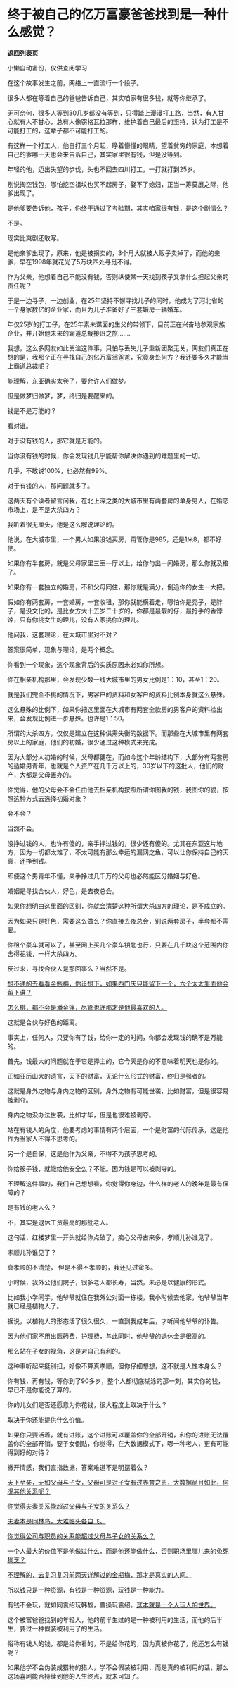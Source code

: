 # 终于被自己的亿万富豪爸爸找到是一种什么感觉？

[**返回列表页**](/gzh/记忆承载)

小懒自动备份，仅供查阅学习

在这个故事发生之前，网络上一直流行一个段子。  

很多人都在等着自己的爸爸告诉自己，其实咱家有很多钱，就等你继承了。  

无可奈何，很多人等到30几岁都没有等到，只得踏上漫漫打工路，当然，有人甘心就有人不甘心，总有人像窃格瓦拉那样，维护着自己最后的坚持，认为打工是不可能打工的，这辈子都不可能打工的。

有这样一个打工人，他自打三个月起，睁着懵懂的眼睛，望着贫穷的家庭，本想着自己的爹哪一天也会来告诉自己，其实家里很有钱，但是没等到。  

年轻的他，迈出失望的步伐，头也不回去四川打工，一打就打到25岁。

别说掏空钱包，哪怕挖空祖坟也买不起房子，娶不了媳妇，正当一筹莫展之际，他爹出现了。

是他爹要告诉他，孩子，你终于通过了考验期，其实咱家很有钱，是这个剧情么？

不是。

现实比爽剧还敢写。

是他亲爹出现了，原来，他是被拐卖的，3个月大就被人贩子卖掉了，而他的亲爹，早在1998年就花光了5万块四处寻觅不得。  

作为父亲，他想着自己不能没有钱，否则纵使某一天找到孩子又拿什么担起父亲的责任呢？  

于是一边寻子，一边创业，在25年坚持不懈寻找儿子的同时，他成为了河北省的一个身家数亿的企业家，而且为儿子准备好了三套婚房一辆婚车。  

年仅25岁的打工仔，在25年素未谋面的生父的带领下，目前正在兴奋地参观家族企业，并开始他未来的霸道总裁接班之旅.......  

我想，这么多网友如此关注这件事，只怕与丢失儿子重新团聚无关，网友们真正在想的是，我那个正在寻找自己的亿万富翁爸爸，究竟身处何方？我还要多久才能当上霸道总裁呢？

能理解，东亚确实太卷了，要允许人们做梦。

但是做梦归做梦，梦，终归是要醒来的。  

钱是不是万能的？  

看对谁。

对于没有钱的人，那它就是万能的。

当你没有钱的时候，你会发现钱几乎能帮你解决你遇到的难题里的一切。

几乎，不敢说100%，也必然有99%。  

对于有钱的人，那问题就多了。  

这两天有个读者留言问我，在北上深之类的大城市里有两套房的单身男人，在婚恋市场上，是不是大杀四方？

我听着很无厘头，他是这么解说理论的。

他说，在大城市里，一个男人如果没钱买房，甭管你是985，还是1米8，都不好使。  

如果你有半套房，就是父母家里三室一厅以上，给你匀出一间婚房，那么你就及格了。  

如果你有一套独立的婚房，不和父母同住，那你就是满分，倒追你的女生一大把。

假如你有两套房，一套婚房，一套收租，那你就能横着走，哪怕你是秃子，是胖子，是没文化的，是比女方大十五岁二十岁的，你都是最靓的仔，最抢手的香饽饽，只有你挑女生的理儿，没有人家挑你的理儿。

他问我，这套理论，在大城市里对不对？  

答案很简单，现象与理论，是两个概念。  

你看到一个现象，这个现象背后的实质原因未必如你所想。  

你在相亲机构那里，会发现少数一线大城市里的男女比例是1：10，甚至1：20。  

就是我们完全不挑的情况下，男客户的资料和女客户的资料比例本身就这么悬殊。  

这么悬殊的比例下，如果你把这里面在大城市有两套全款房的男客户的资料捡出来，会发现比例进一步悬殊。也许是1：50。  

所谓的大杀四方，仅仅是建立在这种供需失衡的数据下。而那些在大城市里有两套房以上的家庭，他们的初婚，很少通过这种模式来完成。  

因为大部分人初婚的时候，父母都健在，而如今这个年龄结构下，大部分有两套房的适婚男青年，也就是个人资产在几千万以上的，30岁以下的这批人，他们的财产，大都是父母置办的。  

你觉得，他的父母会不会任由他去相亲机构按照所谓你图我的钱，我图你的貌，按照这种方式去选择初婚对象？  

会不会？

当然不会。  

没挣过钱的人，也许有傻的，亲手挣过钱的，很少还有傻的。尤其在东亚这片地方，因为一切都太难了，不太可能有那么幸运的漏网之鱼，可以让你保持自己的天真，还挣到钱。

即便这个男青年不懂，亲手挣过几千万的父母也必然能区分婚姻与好色。  

婚姻是寻找合伙人，好色，是去夜总会。  

如果你想明白这里面的区别，你就会清楚这种所谓大杀四方的理论，是不成立的。  

因为如果只是好色，需要这么做么？你直接去夜总会，别说两套房子，半套都不需要。  

你租个豪车就可以了，甚至网上买几个豪车钥匙也行，只要在几千块这个范围内你舍得花钱，一样大杀四方。  

反过来，寻找合伙人是那回事么？当然不是。

[想不通的去看看金瓶梅，你设想下，如果西门庆只能留下一个，六个太太里面他会留下谁？  
](http://mp.weixin.qq.com/s?__biz=MzU0MjYwNDU2Mw==&mid=2247512822&idx=1&sn=f547362a28f8ce8ebf3b76ec8125b133&chksm=fb1ade8acc6d579cc50a42fe6edb9b8552b821e8c78ddf0c3dce3687805b00d92b10d3a7cddb&scene=21#wechat_redirect)

[怎么排，都不会是潘金莲，尽管也许那才是他最喜欢的人。  
](http://mp.weixin.qq.com/s?__biz=MzU0MjYwNDU2Mw==&mid=2247512822&idx=1&sn=f547362a28f8ce8ebf3b76ec8125b133&chksm=fb1ade8acc6d579cc50a42fe6edb9b8552b821e8c78ddf0c3dce3687805b00d92b10d3a7cddb&scene=21#wechat_redirect)

这就是合伙与好色的距离。  

事实上，任何人，只要你有了钱，给你一定的时间，你都会发现钱的确不是万能的。

首先，钱最大的问题就在于它是择主的，它今天是你的不意味着明天也是你的。  

正如亚历山大的遗言，天下的财富，无论什么形式的财富，终归是强者的。  

这就是身外之物与身内之物的区别，身外之物有可能世袭，比如财富，但是很容易被剥夺。  

身内之物没办法世袭，比如才华，但是也很难被剥夺。

站在有钱人的角度，他要考虑的事情有两个层面，一个是财富的代际传承，这是他作为当家人不得不思考的。  

另一个是自保，这是他作为父亲，不得不为孩子思考的。

你给孩子钱，就能给他安全么？不能。因为钱是可以被剥夺的。  

不理解这件事的，我们自己想想看，你觉得你身边，什么样的老人的晚年是最有保障的？  

是有钱的老人么？  

不，其实是退休工资最高的那批老人。

这句话，红楼梦里一开头就给你点破了，痴心父母古来多，孝顺儿孙谁见了。

孝顺儿孙谁见了？  

真孝顺的不清楚， 但是不得不孝顺的，我还见过蛮多。

小时候，我外公他们院子，很多老人都长寿，当然，未必是以健康的形式。

比如我小学同学，他爷爷就住在我外公对面一栋楼，我小时候去他家，他爷爷当年就已经是植物人了。

据说，以植物人的形态活了很久很久，一直到我成年后，才听闻他爷爷的讣告。

因为他们家不用出医药费，护理费，与此同时，他爷爷的退休金是很高的。  

那么站在子女的视角，这是对自己有利的。

这种事听起来挺别扭，好像不算真孝顺，但你仔细想想，这不就是人性本身么？

你有钱，再有钱，等你到了90多岁，整个人都彻底糊涂的那一刻，其实你的钱，早已不是你能说了算的。  

你的儿女们是否还愿意为你花钱，很大程度上取决于什么？

取决于你还能提供什么价值。

如果你只要活着，就有进账，这个进账可以覆盖你的全部开销，和你的进账无法覆盖你的全部开销，要子女倒贴，你觉得，在大数据模式下，哪一种老人，更有可能得到好的对待？  

撇开情感，我们直指数据，答案难道不是明摆着么？

[天下至亲，无如父母与子女，父母可是对子女有过养育之恩，大数据尚且如此，何况其他关系呢？  
](http://mp.weixin.qq.com/s?__biz=MzU0MjYwNDU2Mw==&mid=2247512822&idx=1&sn=f547362a28f8ce8ebf3b76ec8125b133&chksm=fb1ade8acc6d579cc50a42fe6edb9b8552b821e8c78ddf0c3dce3687805b00d92b10d3a7cddb&scene=21#wechat_redirect)

[你觉得夫妻关系能超过父母与子女的关系么？](http://mp.weixin.qq.com/s?__biz=MzU0MjYwNDU2Mw==&mid=2247512822&idx=1&sn=f547362a28f8ce8ebf3b76ec8125b133&chksm=fb1ade8acc6d579cc50a42fe6edb9b8552b821e8c78ddf0c3dce3687805b00d92b10d3a7cddb&scene=21#wechat_redirect)

[夫妻本是同林鸟，大难临头各自飞。](http://mp.weixin.qq.com/s?__biz=MzU0MjYwNDU2Mw==&mid=2247512822&idx=1&sn=f547362a28f8ce8ebf3b76ec8125b133&chksm=fb1ade8acc6d579cc50a42fe6edb9b8552b821e8c78ddf0c3dce3687805b00d92b10d3a7cddb&scene=21#wechat_redirect)[](http://mp.weixin.qq.com/s?__biz=MzU0MjYwNDU2Mw==&mid=2247512822&idx=1&sn=f547362a28f8ce8ebf3b76ec8125b133&chksm=fb1ade8acc6d579cc50a42fe6edb9b8552b821e8c78ddf0c3dce3687805b00d92b10d3a7cddb&scene=21#wechat_redirect)

[你觉得公司与职员的关系能超过父母与子女的关系么？](http://mp.weixin.qq.com/s?__biz=MzU0MjYwNDU2Mw==&mid=2247512822&idx=1&sn=f547362a28f8ce8ebf3b76ec8125b133&chksm=fb1ade8acc6d579cc50a42fe6edb9b8552b821e8c78ddf0c3dce3687805b00d92b10d3a7cddb&scene=21#wechat_redirect)

[一个人最大的价值不是他做过什么，而是他还能做什么，否则职场里哪儿来的兔死狗烹？](http://mp.weixin.qq.com/s?__biz=MzU0MjYwNDU2Mw==&mid=2247512822&idx=1&sn=f547362a28f8ce8ebf3b76ec8125b133&chksm=fb1ade8acc6d579cc50a42fe6edb9b8552b821e8c78ddf0c3dce3687805b00d92b10d3a7cddb&scene=21#wechat_redirect)

[不理解的，去复习复习前两天详解过的金瓶梅，那才是真实的人间。](http://mp.weixin.qq.com/s?__biz=MzU0MjYwNDU2Mw==&mid=2247512822&idx=1&sn=f547362a28f8ce8ebf3b76ec8125b133&chksm=fb1ade8acc6d579cc50a42fe6edb9b8552b821e8c78ddf0c3dce3687805b00d92b10d3a7cddb&scene=21#wechat_redirect)

所以钱只是一种资源，有钱是一种资源，玩钱是一种能力。  

有钱不会玩，就如同袁绍玩韩馥，曹操玩袁绍。[这本就是一个人玩人的世界。](http://mp.weixin.qq.com/s?__biz=MzU0MjYwNDU2Mw==&mid=2247512822&idx=1&sn=f547362a28f8ce8ebf3b76ec8125b133&chksm=fb1ade8acc6d579cc50a42fe6edb9b8552b821e8c78ddf0c3dce3687805b00d92b10d3a7cddb&scene=21#wechat_redirect)

这个被富爸爸找到的年轻人，他的前半生过的是一种被利用的生活，而他的后半生，要过一种假装被利用了的生活。

俗称有钱人的钱，都是给你看的，不是给你花的，因为真被你花了，他还怎么有钱呢？  

如果他学不会伪装成猎物的猎人，学不会假装被利用，而是真的被利用的话，那么这场喜剧能否持续到他的人生终点，就未可知了。

